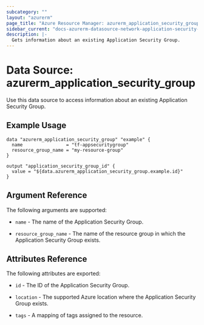 ```yaml
---
subcategory: ""
layout: "azurerm"
page_title: "Azure Resource Manager: azurerm_application_security_group"
sidebar_current: "docs-azurerm-datasource-network-application-security-group"
description: |-
  Gets information about an existing Application Security Group.
---
```


# Data Source: azurerm_application_security_group

Use this data source to access information about an existing Application Security Group.

## Example Usage

```hcl
data "azurerm_application_security_group" "example" {
  name                = "tf-appsecuritygroup"
  resource_group_name = "my-resource-group"
}

output "application_security_group_id" {
  value = "${data.azurerm_application_security_group.example.id}"
}
```

## Argument Reference

The following arguments are supported:

* `name` - The name of the Application Security Group.

* `resource_group_name` - The name of the resource group in which the Application Security Group exists.

## Attributes Reference

The following attributes are exported:

* `id` - The ID of the Application Security Group.

* `location` - The supported Azure location where the Application Security Group exists.

* `tags` - A mapping of tags assigned to the resource.
